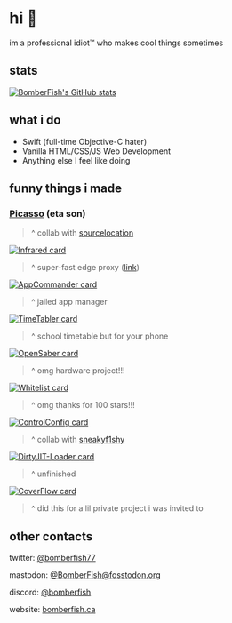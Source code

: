 # hi 👋

im a professional idiot™ who makes cool things sometimes

## stats
[![BomberFish's GitHub stats](https://github-readme-stats.vercel.app/api?username=BomberFish&show_icons=true&theme=transparent&icon_color=a444dc&text_color=ffffff&title_color=a444dc&&bg_color=000000)](https://github.com/BomberFish)

## what i do
- Swift (full-time Objective-C hater)
- Vanilla HTML/CSS/JS Web Development
- Anything else I feel like doing

## funny things i made

### [Picasso](https://github.com/sourcelocation/Picasso) (eta son)
> ^ collab with [sourcelocation](https://github.com/sourcelocation)

 [![Infrared card](https://github-readme-stats.vercel.app/api/pin/?username=BomberFish&repo=Infrared&theme=transparent&icon_color=a444dc&text_color=ffffff&title_color=a444dc&&bg_color=000000)](https://github.com/BomberFish/AppCommander)
> ^ super-fast edge proxy ([link](https://infrared.bomberfish.ca))

 [![AppCommander card](https://github-readme-stats.vercel.app/api/pin/?username=BomberFish&repo=AppCommander&theme=transparent&icon_color=a444dc&text_color=ffffff&title_color=a444dc&&bg_color=000000)](https://github.com/BomberFish/AppCommander)
> ^ jailed app manager
 

 [![TimeTabler card](https://github-readme-stats.vercel.app/api/pin/?username=BomberFish&repo=TimeTabler&theme=transparent&icon_color=a444dc&text_color=ffffff&title_color=a444dc&&bg_color=000000)](https://github.com/BomberFish/TimeTabler)
> ^ school timetable but for your phone
 

 [![OpenSaber card](https://github-readme-stats.vercel.app/api/pin/?username=BomberFish&repo=OpenSaber&theme=transparent&icon_color=a444dc&text_color=ffffff&title_color=a444dc&&bg_color=000000)](https://github.com/BomberFish/OpenSaber)
> ^ omg hardware project!!!
 

[![Whitelist card](https://github-readme-stats.vercel.app/api/pin/?username=BomberFish&repo=Whitelist&theme=transparent&icon_color=a444dc&text_color=ffffff&title_color=a444dc&&bg_color=000000)](https://github.com/BomberFish/Whitelist)
> ^ omg thanks for 100 stars!!!
 

[![ControlConfig card](https://github-readme-stats.vercel.app/api/pin/?username=BomberFish&repo=ControlConfig&theme=transparent&icon_color=a444dc&text_color=ffffff&title_color=a444dc&&bg_color=000000)](https://github.com/BomberFish/ControlConfig)

> ^ collab with [sneakyf1shy](https://github.com/f1shy-dev)
 
 
[![DirtyJIT-Loader card](https://github-readme-stats.vercel.app/api/pin/?username=BomberFish&repo=DirtyJIT-Loader&theme=transparent&icon_color=a444dc&text_color=ffffff&title_color=a444dc&&bg_color=000000)](https://github.com/BomberFish/DirtyJIT-Loader)
> ^ unfinished
 

[![CoverFlow card](https://github-readme-stats.vercel.app/api/pin/?username=BomberFish&repo=CoverFlow&theme=transparent&icon_color=a444dc&text_color=ffffff&title_color=a444dc&&bg_color=000000)](https://github.com/BomberFish/CoverFlow)
> ^ did this for a lil private project i was invited to

 
## other contacts

twitter: [@bomberfish77](https://twitter.com/bomberfish77)

mastodon: [@BomberFish@fosstodon.org](https://fosstodon.org/@BomberFish)

discord: [@bomberfish](https://discord.com/users/470637062870269952)

website: [bomberfish.ca](https://bomberfish.ca)
